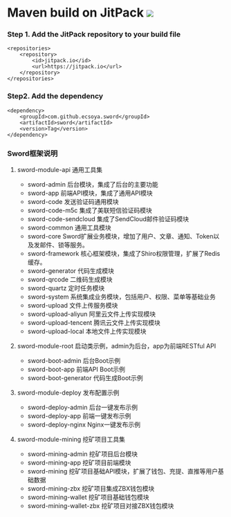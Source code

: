 # Maven build on JitPack [![](https://jitpack.io/v/ecsoya/sword.svg)](https://jitpack.io/#ecsoya/sword)

### Step 1. Add the JitPack repository to your build file

```
<repositories>
	<repository>
	    <id>jitpack.io</id>
	    <url>https://jitpack.io</url>
	</repository>
</repositories>
```

### Step2. Add the dependency
```
<dependency>
	<groupId>com.github.ecsoya.sword</groupId>
	<artifactId>sword</artifactId>
	<version>Tag</version>
</dependency>
```
### Sword框架说明
1. sword-module-api 通用工具集

	* sword-admin 后台模块，集成了后台的主要功能
	* sword-app 前端API模块，集成了通用API模块
	* sword-code 发送验证码通用模块
	* sword-code-m5c 集成了美联短信验证码模块
	* sword-code-sendcloud 集成了SendCloud邮件验证码模块
	* sword-common 通用工具模块
	* sword-core Sword扩展业务模块，增加了用户、文章、通知、Token以及发邮件、锁等服务。
	* sword-framework 核心框架模块，集成了Shiro权限管理，扩展了Redis缓存。
	* sword-generator 代码生成模块
	* sword-qrcode 二维码生成模块
	* sword-quartz 定时任务模块
	* sword-system 系统集成业务模块，包括用户、权限、菜单等基础业务
	* sword-upload 文件上传服务模块
	* sword-upload-aliyun 阿里云文件上传实现模块
	* sword-upload-tencent 腾讯云文件上传实现模块
	* sword-upload-local 本地文件上传实现模块
	
2. sword-module-root 启动类示例，admin为后台，app为前端RESTful API

	* sword-boot-admin 后台Boot示例
	* sword-boot-app 前端API Boot示例
	* sword-boot-generator 代码生成Boot示例
	
3. sword-module-deploy 发布配置示例
	
	* sword-deploy-admin 后台一键发布示例
	* sword-deploy-app 前端一键发布示例
	* sword-deploy-nginx Nginx一键发布示例
	
4. sword-module-mining 挖矿项目工具集

	* sword-mining-admin 挖矿项目后台模块
	* sword-mining-app 挖矿项目前端模块
	* sword-mining 挖矿项目基础API模块，扩展了钱包、充提、直推等用户基础数据
	* sword-mining-zbx 挖矿项目集成ZBX钱包模块 
	* sword-mining-wallet 挖矿项目基础钱包模块
	* sword-mining-wallet-zbx 挖矿项目对接ZBX钱包模块